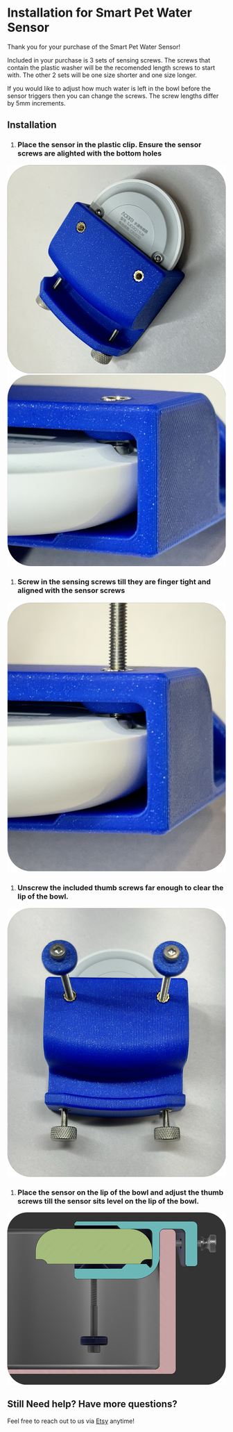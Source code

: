 # Installation for Smart Pet Water Sensor
Thank you for your purchase of the Smart Pet Water Sensor!

Included in your purchase is 3 sets of sensing screws. The screws that contain the plastic washer will be the recomended length screws to start with. The other 2 sets will be one size shorter and one size longer. 

If you would like to adjust how much water is left in the bowl before the sensor triggers then you can change the screws. The screw lengths differ by 5mm increments. 

## Installation
1. ### **Place the sensor in the plastic clip. Ensure the sensor screws are alighted with the bottom holes**
![Customer Image](images/pet_wat_sen_install_align_1.png)
![Customer Image](images/pet_wat_sen_install_align_2.png)
1. ### **Screw in the sensing screws till they are finger tight and aligned with the sensor screws**
![Customer Image](images/pet_wat_sen_install_screw.png)
1. ### **Unscrew the included thumb screws far enough to clear the lip of the bowl.**
![Customer Image](images/pet_wat_sen_comp.png)
1. ### **Place the sensor on the lip of the bowl and adjust the thumb screws till the sensor sits level on the lip of the bowl.**
![Customer Image](images/pet_wat_sen_install_bowl.png)

## Still Need help? Have more questions?
Feel free to reach out to us via [Etsy](https://watchtower3d.etsy.com) anytime!